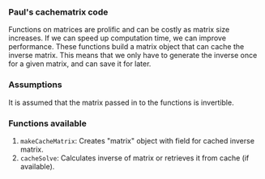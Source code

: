 ### Paul's cachematrix code

Functions on matrices are prolific and can be costly as matrix size increases.
If we can speed up computation time, we can improve performance.
These functions build a matrix object that can cache the inverse matrix.
This means that we only have to generate the inverse once for a given matrix, and can save it for later.

### Assumptions

It is assumed that the matrix passed in to the functions is invertible.

### Functions available

1.  `makeCacheMatrix`: Creates "matrix" object with field for cached inverse matrix.
2.  `cacheSolve`: Calculates inverse of matrix or retrieves it from cache (if available).


